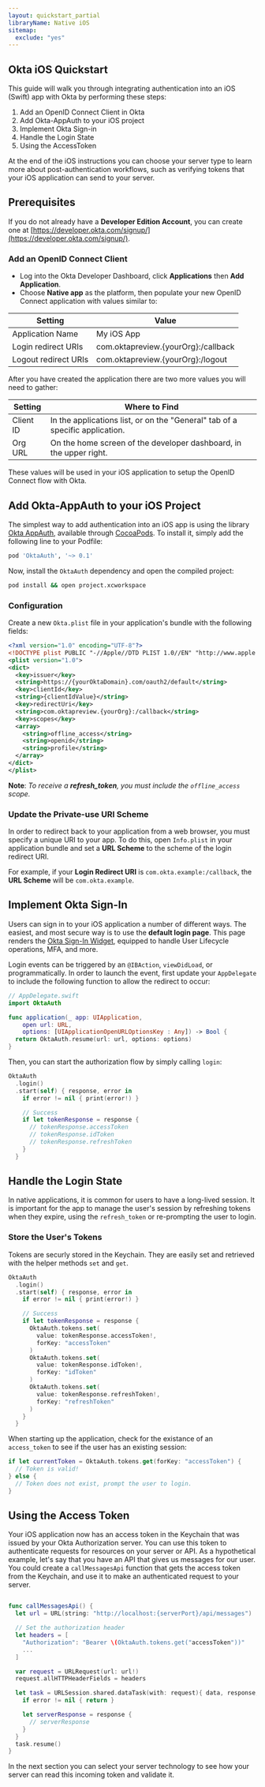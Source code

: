 ```yaml
---
layout: quickstart_partial
libraryName: Native iOS
sitemap:
  exclude: "yes"
---
```


## Okta iOS Quickstart

This guide will walk you through integrating authentication into an iOS (Swift) app with Okta by performing these steps:

1. Add an OpenID Connect Client in Okta
2. Add Okta-AppAuth to your iOS project
3. Implement Okta Sign-in
4. Handle the Login State
5. Using the AccessToken

At the end of the iOS instructions you can choose your server type to learn more about post-authentication workflows, such as verifying tokens that your iOS application can send to your server.

## Prerequisites
If you do not already have a **Developer Edition Account**, you can create one at [https://developer.okta.com/signup/](https://developer.okta.com/signup/).

### Add an OpenID Connect Client
* Log into the Okta Developer Dashboard, click **Applications** then **Add Application**.
* Choose **Native app** as the platform, then populate your new OpenID Connect application with values similar to:

| Setting             | Value                                               |
| ------------------- | --------------------------------------------------- |
| Application Name    | My iOS App                                          |
| Login redirect URIs | com.oktapreview.{yourOrg}:/callback                 |
| Logout redirect URIs| com.oktapreview.{yourOrg}:/logout                   |

After you have created the application there are two more values you will need to gather:

| Setting       | Where to Find                                                                  |
| ------------- | ------------------------------------------------------------------------------ |
| Client ID     | In the applications list, or on the "General" tab of a specific application.    |
| Org URL       | On the home screen of the developer dashboard, in the upper right.             |


These values will be used in your iOS application to setup the OpenID Connect flow with Okta.

## Add Okta-AppAuth to your iOS Project
The simplest way to add authentication into an iOS app is using the library [Okta AppAuth](http://cocoapods.org/pods/OktaAuth), available through [CocoaPods](http://cocoapods.org). To install it, simply add the following line to your Podfile:

```ruby
pod 'OktaAuth', '~> 0.1'
```

Now, install the `OktaAuth` dependency and open the compiled project:
```bash
pod install && open project.xcworkspace
```

### Configuration
Create a new `Okta.plist` file in your application's bundle with the following fields:
```xml
<?xml version="1.0" encoding="UTF-8"?>
<!DOCTYPE plist PUBLIC "-//Apple//DTD PLIST 1.0//EN" "http://www.apple.com/DTDs/PropertyList-1.0.dtd">
<plist version="1.0">
<dict>
  <key>issuer</key>
  <string>https://{yourOktaDomain}.com/oauth2/default</string>
  <key>clientId</key>
  <string>{clientIdValue}</string>
  <key>redirectUri</key>
  <string>com.oktapreview.{yourOrg}:/callback</string>
  <key>scopes</key>
  <array>
	<string>offline_access</string>
	<string>openid</string>
	<string>profile</string>
  </array>
</dict>
</plist>
```
**Note**: *To receive a **refresh_token**, you must include the `offline_access` scope.*

### Update the Private-use URI Scheme
In order to redirect back to your application from a web browser, you must specify a unique URI to your app. To do this, open `Info.plist` in your application bundle and set a **URL Scheme** to the scheme of the login redirect URI.

For example, if your **Login Redirect URI** is `com.okta.example:/callback`, the **URL Scheme** will be `com.okta.example`.

## Implement Okta Sign-In
Users can sign in to your iOS application a number of different ways.
The easiest, and most secure way is to use the **default login page**. This page renders the [Okta Sign-In Widget](/code/javascript/okta_sign-in_widget.html), equipped to handle User Lifecycle operations, MFA, and more.

Login events can be triggered by an `@IBAction`, `viewDidLoad`, or programmatically. In order to launch the event, first update your `AppDelegate` to include the following function to allow the redirect to occur:

```swift
// AppDelegate.swift
import OktaAuth

func application(_ app: UIApplication,
    open url: URL,
    options: [UIApplicationOpenURLOptionsKey : Any]) -> Bool {
  return OktaAuth.resume(url: url, options: options)
}
```

Then, you can start the authorization flow by simply calling `login`:
```swift
OktaAuth
  .login()
  .start(self) { response, error in
    if error != nil { print(error!) }

    // Success
    if let tokenResponse = response {
      // tokenResponse.accessToken
      // tokenResponse.idToken
      // tokenResponse.refreshToken
    }
  }
```

## Handle the Login State
In native applications, it is common for users to have a long-lived session. It is important for the app to manage the user's session by refreshing tokens when they expire, using the `refresh_token` or re-prompting the user to login.

### Store the User's Tokens
Tokens are securly stored in the Keychain. They are easily set and retrieved with the helper methods `set` and `get`.
```swift
OktaAuth
  .login()
  .start(self) { response, error in
    if error != nil { print(error!) }

    // Success
    if let tokenResponse = response {
      OktaAuth.tokens.set(
        value: tokenResponse.accessToken!,
        forKey: "accessToken"
      )
      OktaAuth.tokens.set(
        value: tokenResponse.idToken!,
        forKey: "idToken"
      )
      OktaAuth.tokens.set(
        value: tokenResponse.refreshToken!,
        forKey: "refreshToken"
      )
    }
  }
```

When starting up the application, check for the existance of an `access_token` to see if the user has an existing session:

```swift
if let currentToken = OktaAuth.tokens.get(forKey: "accessToken") {
  // Token is valid!
} else {
  // Token does not exist, prompt the user to login.
}
```

## Using the Access Token

Your iOS application now has an access token in the Keychain that was issued by your Okta Authorization server. You can use this token to authenticate requests for resources on your server or API. As a hypothetical example, let's say that you have an API that gives us messages for our user.  You could create a `callMessagesApi` function that gets the access token from the Keychain, and use it to make an authenticated request to your server.

```swift

func callMessagesApi() {
  let url = URL(string: "http://localhost:{serverPort}/api/messages")

  // Set the authorization header
  let headers = [
    "Authorization": "Bearer \(OktaAuth.tokens.get("accessToken"))"
    ...
  ]

  var request = URLRequest(url: url!)
  request.allHTTPHeaderFields = headers

  let task = URLSession.shared.dataTask(with: request){ data, response, error in
    if error != nil { return }

    let serverResponse = response {
      // serverResponse
    }
  }
  task.resume()
}
```

In the next section you can select your server technology to see how your server can read this incoming token and validate it.
